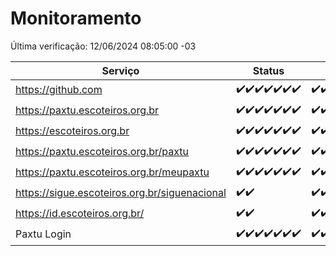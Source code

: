 # Monitoramento

Última verificação: 12/06/2024 08:05:00 -03

|Serviço|Status|Últimas 24h|
|---|---|---|
|https://github.com|<span title="2024-06-05: OK=24">✔️</span><span title="2024-06-06: OK=24">✔️</span><span title="2024-06-07: OK=24">✔️</span><span title="2024-06-08: OK=24">✔️</span><span title="2024-06-09: OK=24">✔️</span><span title="2024-06-10: OK=25">✔️</span><span title="2024-06-11: OK=11">✔️</span>|<span title="11/06/2024 08:07:00 -03 : 200">✔️</span><span title="11/06/2024 09:13:00 -03 : 200">✔️</span><span title="11/06/2024 10:10:00 -03 : 200">✔️</span><span title="11/06/2024 11:07:00 -03 : 200">✔️</span><span title="11/06/2024 12:06:00 -03 : 200">✔️</span><span title="11/06/2024 13:09:00 -03 : 200">✔️</span><span title="11/06/2024 14:06:00 -03 : 200">✔️</span><span title="11/06/2024 15:09:00 -03 : 200">✔️</span><span title="11/06/2024 16:05:00 -03 : 200">✔️</span><span title="11/06/2024 17:07:00 -03 : 200">✔️</span><span title="11/06/2024 18:05:00 -03 : 200">✔️</span><span title="11/06/2024 19:06:00 -03 : 200">✔️</span><span title="11/06/2024 20:06:00 -03 : 200">✔️</span><span title="11/06/2024 21:33:00 -03 : 200">✔️</span><span title="11/06/2024 22:53:00 -03 : 200">✔️</span><span title="11/06/2024 23:26:00 -03 : 200">✔️</span><span title="12/06/2024 00:08:00 -03 : 200">✔️</span><span title="12/06/2024 01:08:00 -03 : 200">✔️</span><span title="12/06/2024 02:07:00 -03 : 200">✔️</span><span title="12/06/2024 03:10:00 -03 : 200">✔️</span><span title="12/06/2024 04:07:00 -03 : 200">✔️</span><span title="12/06/2024 05:09:00 -03 : 200">✔️</span><span title="12/06/2024 06:07:00 -03 : 200">✔️</span><span title="12/06/2024 07:07:00 -03 : 200">✔️</span><span title="12/06/2024 08:05:00 -03 : 200">✔️</span>|
|https://paxtu.escoteiros.org.br|<span title="2024-06-05: OK=24">✔️</span><span title="2024-06-06: OK=24">✔️</span><span title="2024-06-07: OK=24">✔️</span><span title="2024-06-08: OK=24">✔️</span><span title="2024-06-09: OK=24">✔️</span><span title="2024-06-10: OK=25">✔️</span><span title="2024-06-11: OK=11">✔️</span>|<span title="11/06/2024 08:07:00 -03 : 200">✔️</span><span title="11/06/2024 09:13:00 -03 : 200">✔️</span><span title="11/06/2024 10:10:00 -03 : 200">✔️</span><span title="11/06/2024 11:07:00 -03 : 200">✔️</span><span title="11/06/2024 12:06:00 -03 : 200">✔️</span><span title="11/06/2024 13:09:00 -03 : 200">✔️</span><span title="11/06/2024 14:06:00 -03 : 200">✔️</span><span title="11/06/2024 15:09:00 -03 : 200">✔️</span><span title="11/06/2024 16:05:00 -03 : 200">✔️</span><span title="11/06/2024 17:07:00 -03 : 0">❌</span><span title="11/06/2024 18:05:00 -03 : 200">✔️</span><span title="11/06/2024 19:06:00 -03 : 200">✔️</span><span title="11/06/2024 20:06:00 -03 : 200">✔️</span><span title="11/06/2024 21:33:00 -03 : 200">✔️</span><span title="11/06/2024 22:53:00 -03 : 200">✔️</span><span title="11/06/2024 23:26:00 -03 : 200">✔️</span><span title="12/06/2024 00:08:00 -03 : 200">✔️</span><span title="12/06/2024 01:08:00 -03 : 200">✔️</span><span title="12/06/2024 02:07:00 -03 : 200">✔️</span><span title="12/06/2024 03:10:00 -03 : 200">✔️</span><span title="12/06/2024 04:07:00 -03 : 200">✔️</span><span title="12/06/2024 05:09:00 -03 : 200">✔️</span><span title="12/06/2024 06:07:00 -03 : 200">✔️</span><span title="12/06/2024 07:07:00 -03 : 200">✔️</span><span title="12/06/2024 08:05:00 -03 : 200">✔️</span>|
|https://escoteiros.org.br|<span title="2024-06-05: OK=24">✔️</span><span title="2024-06-06: OK=24">✔️</span><span title="2024-06-07: OK=24">✔️</span><span title="2024-06-08: OK=24">✔️</span><span title="2024-06-09: OK=24">✔️</span><span title="2024-06-10: OK=25">✔️</span><span title="2024-06-11: OK=11">✔️</span>|<span title="11/06/2024 08:07:00 -03 : 200">✔️</span><span title="11/06/2024 09:13:00 -03 : 200">✔️</span><span title="11/06/2024 10:10:00 -03 : 200">✔️</span><span title="11/06/2024 11:07:00 -03 : 200">✔️</span><span title="11/06/2024 12:06:00 -03 : 200">✔️</span><span title="11/06/2024 13:09:00 -03 : 200">✔️</span><span title="11/06/2024 14:07:00 -03 : 200">✔️</span><span title="11/06/2024 15:09:00 -03 : 200">✔️</span><span title="11/06/2024 16:05:00 -03 : 200">✔️</span><span title="11/06/2024 17:07:00 -03 : 200">✔️</span><span title="11/06/2024 18:06:00 -03 : 200">✔️</span><span title="11/06/2024 19:06:00 -03 : 200">✔️</span><span title="11/06/2024 20:06:00 -03 : 200">✔️</span><span title="11/06/2024 21:33:00 -03 : 200">✔️</span><span title="11/06/2024 22:53:00 -03 : 200">✔️</span><span title="11/06/2024 23:26:00 -03 : 200">✔️</span><span title="12/06/2024 00:08:00 -03 : 200">✔️</span><span title="12/06/2024 01:08:00 -03 : 200">✔️</span><span title="12/06/2024 02:07:00 -03 : 200">✔️</span><span title="12/06/2024 03:10:00 -03 : 200">✔️</span><span title="12/06/2024 04:07:00 -03 : 200">✔️</span><span title="12/06/2024 05:09:00 -03 : 200">✔️</span><span title="12/06/2024 06:07:00 -03 : 200">✔️</span><span title="12/06/2024 07:07:00 -03 : 200">✔️</span><span title="12/06/2024 08:05:00 -03 : 200">✔️</span>|
|https://paxtu.escoteiros.org.br/paxtu|<span title="2024-06-05: OK=24">✔️</span><span title="2024-06-06: OK=24">✔️</span><span title="2024-06-07: OK=24">✔️</span><span title="2024-06-08: OK=24">✔️</span><span title="2024-06-09: OK=24">✔️</span><span title="2024-06-10: OK=25">✔️</span><span title="2024-06-11: OK=11">✔️</span>|<span title="11/06/2024 08:07:00 -03 : 200">✔️</span><span title="11/06/2024 09:13:00 -03 : 200">✔️</span><span title="11/06/2024 10:10:00 -03 : 200">✔️</span><span title="11/06/2024 11:07:00 -03 : 200">✔️</span><span title="11/06/2024 12:06:00 -03 : 200">✔️</span><span title="11/06/2024 13:09:00 -03 : 200">✔️</span><span title="11/06/2024 14:07:00 -03 : 200">✔️</span><span title="11/06/2024 15:09:00 -03 : 200">✔️</span><span title="11/06/2024 16:05:00 -03 : 200">✔️</span><span title="11/06/2024 17:07:00 -03 : 0">❌</span><span title="11/06/2024 18:06:00 -03 : 200">✔️</span><span title="11/06/2024 19:06:00 -03 : 200">✔️</span><span title="11/06/2024 20:06:00 -03 : 200">✔️</span><span title="11/06/2024 21:33:00 -03 : 200">✔️</span><span title="11/06/2024 22:53:00 -03 : 200">✔️</span><span title="11/06/2024 23:26:00 -03 : 200">✔️</span><span title="12/06/2024 00:08:00 -03 : 200">✔️</span><span title="12/06/2024 01:08:00 -03 : 200">✔️</span><span title="12/06/2024 02:07:00 -03 : 200">✔️</span><span title="12/06/2024 03:10:00 -03 : 200">✔️</span><span title="12/06/2024 04:07:00 -03 : 200">✔️</span><span title="12/06/2024 05:09:00 -03 : 200">✔️</span><span title="12/06/2024 06:07:00 -03 : 200">✔️</span><span title="12/06/2024 07:07:00 -03 : 200">✔️</span><span title="12/06/2024 08:05:00 -03 : 200">✔️</span>|
|https://paxtu.escoteiros.org.br/meupaxtu|<span title="2024-06-05: OK=24">✔️</span><span title="2024-06-06: OK=24">✔️</span><span title="2024-06-07: OK=24">✔️</span><span title="2024-06-08: OK=24">✔️</span><span title="2024-06-09: OK=24">✔️</span><span title="2024-06-10: OK=25">✔️</span><span title="2024-06-11: OK=11">✔️</span>|<span title="11/06/2024 08:07:00 -03 : 200">✔️</span><span title="11/06/2024 09:13:00 -03 : 200">✔️</span><span title="11/06/2024 10:10:00 -03 : 200">✔️</span><span title="11/06/2024 11:07:00 -03 : 200">✔️</span><span title="11/06/2024 12:06:00 -03 : 200">✔️</span><span title="11/06/2024 13:09:00 -03 : 200">✔️</span><span title="11/06/2024 14:07:00 -03 : 200">✔️</span><span title="11/06/2024 15:09:00 -03 : 200">✔️</span><span title="11/06/2024 16:05:00 -03 : 200">✔️</span><span title="11/06/2024 17:07:00 -03 : 0">❌</span><span title="11/06/2024 18:06:00 -03 : 200">✔️</span><span title="11/06/2024 19:06:00 -03 : 200">✔️</span><span title="11/06/2024 20:06:00 -03 : 200">✔️</span><span title="11/06/2024 21:33:00 -03 : 200">✔️</span><span title="11/06/2024 22:53:00 -03 : 200">✔️</span><span title="11/06/2024 23:26:00 -03 : 200">✔️</span><span title="12/06/2024 00:08:00 -03 : 200">✔️</span><span title="12/06/2024 01:08:00 -03 : 200">✔️</span><span title="12/06/2024 02:07:00 -03 : 200">✔️</span><span title="12/06/2024 03:10:00 -03 : 200">✔️</span><span title="12/06/2024 04:07:00 -03 : 200">✔️</span><span title="12/06/2024 05:09:00 -03 : 200">✔️</span><span title="12/06/2024 06:07:00 -03 : 200">✔️</span><span title="12/06/2024 07:07:00 -03 : 200">✔️</span><span title="12/06/2024 08:05:00 -03 : 200">✔️</span>|
|https://sigue.escoteiros.org.br/siguenacional|<span title="2024-06-10: OK=15">✔️</span><span title="2024-06-11: OK=11">✔️</span>|<span title="11/06/2024 08:07:00 -03 : 200">✔️</span><span title="11/06/2024 09:13:00 -03 : 200">✔️</span><span title="11/06/2024 10:10:00 -03 : 200">✔️</span><span title="11/06/2024 11:07:00 -03 : 200">✔️</span><span title="11/06/2024 12:06:00 -03 : 200">✔️</span><span title="11/06/2024 13:09:00 -03 : 200">✔️</span><span title="11/06/2024 14:07:00 -03 : 200">✔️</span><span title="11/06/2024 15:09:00 -03 : 200">✔️</span><span title="11/06/2024 16:05:00 -03 : 200">✔️</span><span title="11/06/2024 17:07:00 -03 : 0">❌</span><span title="11/06/2024 18:06:00 -03 : 200">✔️</span><span title="11/06/2024 19:06:00 -03 : 200">✔️</span><span title="11/06/2024 20:06:00 -03 : 200">✔️</span><span title="11/06/2024 21:33:00 -03 : 200">✔️</span><span title="11/06/2024 22:53:00 -03 : 200">✔️</span><span title="11/06/2024 23:26:00 -03 : 200">✔️</span><span title="12/06/2024 00:08:00 -03 : 200">✔️</span><span title="12/06/2024 01:08:00 -03 : 200">✔️</span><span title="12/06/2024 02:07:00 -03 : 200">✔️</span><span title="12/06/2024 03:10:00 -03 : 200">✔️</span><span title="12/06/2024 04:07:00 -03 : 200">✔️</span><span title="12/06/2024 05:09:00 -03 : 200">✔️</span><span title="12/06/2024 06:07:00 -03 : 200">✔️</span><span title="12/06/2024 07:07:00 -03 : 200">✔️</span><span title="12/06/2024 08:05:00 -03 : 200">✔️</span>|
|https://id.escoteiros.org.br/|<span title="2024-06-10: OK=15">✔️</span><span title="2024-06-11: OK=11">✔️</span>|<span title="11/06/2024 08:07:00 -03 : 200">✔️</span><span title="11/06/2024 09:13:00 -03 : 200">✔️</span><span title="11/06/2024 10:10:00 -03 : 200">✔️</span><span title="11/06/2024 11:07:00 -03 : 200">✔️</span><span title="11/06/2024 12:06:00 -03 : 200">✔️</span><span title="11/06/2024 13:09:00 -03 : 200">✔️</span><span title="11/06/2024 14:07:00 -03 : 200">✔️</span><span title="11/06/2024 15:09:00 -03 : 200">✔️</span><span title="11/06/2024 16:05:00 -03 : 200">✔️</span><span title="11/06/2024 17:07:00 -03 : 200">✔️</span><span title="11/06/2024 18:06:00 -03 : 200">✔️</span><span title="11/06/2024 19:06:00 -03 : 200">✔️</span><span title="11/06/2024 20:06:00 -03 : 200">✔️</span><span title="11/06/2024 21:33:00 -03 : 200">✔️</span><span title="11/06/2024 22:53:00 -03 : 200">✔️</span><span title="11/06/2024 23:26:00 -03 : 200">✔️</span><span title="12/06/2024 00:08:00 -03 : 200">✔️</span><span title="12/06/2024 01:08:00 -03 : 200">✔️</span><span title="12/06/2024 02:07:00 -03 : 200">✔️</span><span title="12/06/2024 03:10:00 -03 : 200">✔️</span><span title="12/06/2024 04:07:00 -03 : 200">✔️</span><span title="12/06/2024 05:09:00 -03 : 200">✔️</span><span title="12/06/2024 06:07:00 -03 : 200">✔️</span><span title="12/06/2024 07:07:00 -03 : 200">✔️</span><span title="12/06/2024 08:05:00 -03 : 200">✔️</span>|
|Paxtu Login|<span title="2024-06-05: OK=24">✔️</span><span title="2024-06-06: OK=24">✔️</span><span title="2024-06-07: OK=24">✔️</span><span title="2024-06-08: OK=24">✔️</span><span title="2024-06-09: OK=24">✔️</span><span title="2024-06-10: OK=25">✔️</span><span title="2024-06-11: OK=11">✔️</span>|<span title="11/06/2024 08:07:00 -03 : 200">✔️</span><span title="11/06/2024 09:13:00 -03 : 200">✔️</span><span title="11/06/2024 10:10:00 -03 : 200">✔️</span><span title="11/06/2024 11:07:00 -03 : 200">✔️</span><span title="11/06/2024 12:06:00 -03 : 200">✔️</span><span title="11/06/2024 13:09:00 -03 : 200">✔️</span><span title="11/06/2024 14:07:00 -03 : 200">✔️</span><span title="11/06/2024 15:09:00 -03 : 200">✔️</span><span title="11/06/2024 16:05:00 -03 : 200">✔️</span><span title="11/06/2024 17:07:00 -03 : 504">❌</span><span title="11/06/2024 18:06:00 -03 : 200">✔️</span><span title="11/06/2024 19:06:00 -03 : 200">✔️</span><span title="11/06/2024 20:06:00 -03 : 200">✔️</span><span title="11/06/2024 21:33:00 -03 : 200">✔️</span><span title="11/06/2024 22:53:00 -03 : 200">✔️</span><span title="11/06/2024 23:26:00 -03 : 200">✔️</span><span title="12/06/2024 00:08:00 -03 : 200">✔️</span><span title="12/06/2024 01:08:00 -03 : 200">✔️</span><span title="12/06/2024 02:07:00 -03 : 200">✔️</span><span title="12/06/2024 03:10:00 -03 : 200">✔️</span><span title="12/06/2024 04:07:00 -03 : 200">✔️</span><span title="12/06/2024 05:09:00 -03 : 200">✔️</span><span title="12/06/2024 06:07:00 -03 : 200">✔️</span><span title="12/06/2024 07:07:00 -03 : 200">✔️</span><span title="12/06/2024 08:05:00 -03 : 200">✔️</span>|
